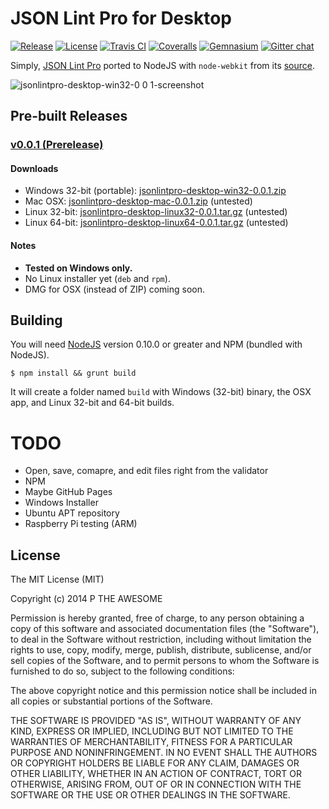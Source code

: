 # JSON Lint Pro for Desktop
[![Release](http://img.shields.io/github/release/DaAwesomeP/jsonlintpro-desktop.svg?style=flat)](https://github.com/DaAwesomeP/jsonlintpro-desktop/releases)
 [![License](http://img.shields.io/badge/license-MIT-red.svg?style=flat)](https://github.com/DaAwesomeP/jsonlintpro-desktop/blob/master/LICENSE)
 [![Travis CI](http://img.shields.io/travis/DaAwesomeP/jsonlintpro-desktop.svg?style=flat)](https://travis-ci.org/DaAwesomeP/jsonlintpro-desktop)
 [![Coveralls](https://img.shields.io/coveralls/DaAwesomeP/jsonlintpro-desktop.svg?style=flat)](https://coveralls.io/r/DaAwesomeP/jsonlintpro-desktop)
 [![Gemnasium](http://img.shields.io/gemnasium/DaAwesomeP/jsonlintpro-desktop.svg?style=flat)](https://gemnasium.com/DaAwesomeP/jsonlintpro-desktop)
 [![Gitter chat](https://badges.gitter.im/DaAwesomeP/jsonlintpro-desktop.png)](https://gitter.im/DaAwesomeP/jsonlintpro-desktop)


Simply, [JSON Lint Pro](http://pro.jsonlint.com/) ported to NodeJS with `node-webkit` from its [source](https://github.com/arc90/jsonlintpro).

![jsonlintpro-desktop-win32-0 0 1-screenshot](https://cloud.githubusercontent.com/assets/4472083/3122936/6248ca1e-e76d-11e3-8cfa-515350a91f50.PNG)

## Pre-built Releases

### [v0.0.1 (Prerelease)](https://github.com/DaAwesomeP/jsonlintpro-desktop/releases/tag/v0.0.1)
#### Downloads

 - Windows 32-bit (portable): [jsonlintpro-desktop-win32-0.0.1.zip](https://github.com/DaAwesomeP/jsonlintpro-desktop/releases/download/v0.0.1/jsonlintpro-desktop-win32-0.0.1.zip)
 - Mac OSX: [jsonlintpro-desktop-mac-0.0.1.zip](https://github.com/DaAwesomeP/jsonlintpro-desktop/releases/download/v0.0.1/jsonlintpro-desktop-mac-0.0.1.zip) (untested)
 - Linux 32-bit: [jsonlintpro-desktop-linux32-0.0.1.tar.gz](https://github.com/DaAwesomeP/jsonlintpro-desktop/releases/download/v0.0.1/jsonlintpro-desktop-linux32-0.0.1.tar.gz) (untested)
 - Linux 64-bit: [jsonlintpro-desktop-linux64-0.0.1.tar.gz](https://github.com/DaAwesomeP/jsonlintpro-desktop/releases/download/v0.0.1/jsonlintpro-desktop-linux64-0.0.1.tar.gz) (untested)

#### Notes
 - **Tested on Windows only.**
 - No Linux installer yet (`deb` and `rpm`).
 - DMG for OSX (instead of ZIP) coming soon.

## Building
You will need [NodeJS](http://nodejs.org/download/) version 0.10.0 or greater and NPM (bundled with NodeJS).
```shell
$ npm install && grunt build
```
It will create a folder named `build` with Windows (32-bit) binary, the OSX app, and Linux 32-bit and 64-bit builds.

# TODO

 - Open, save, comapre, and edit files right from the validator
 - NPM
 - Maybe GitHub Pages
 - Windows Installer
 - Ubuntu APT repository
 - Raspberry Pi testing (ARM)

## License

The MIT License (MIT)

Copyright (c) 2014 P THE AWESOME

Permission is hereby granted, free of charge, to any person obtaining a copy
of this software and associated documentation files (the "Software"), to deal
in the Software without restriction, including without limitation the rights
to use, copy, modify, merge, publish, distribute, sublicense, and/or sell
copies of the Software, and to permit persons to whom the Software is
furnished to do so, subject to the following conditions:

The above copyright notice and this permission notice shall be included in all
copies or substantial portions of the Software.

THE SOFTWARE IS PROVIDED "AS IS", WITHOUT WARRANTY OF ANY KIND, EXPRESS OR
IMPLIED, INCLUDING BUT NOT LIMITED TO THE WARRANTIES OF MERCHANTABILITY,
FITNESS FOR A PARTICULAR PURPOSE AND NONINFRINGEMENT. IN NO EVENT SHALL THE
AUTHORS OR COPYRIGHT HOLDERS BE LIABLE FOR ANY CLAIM, DAMAGES OR OTHER
LIABILITY, WHETHER IN AN ACTION OF CONTRACT, TORT OR OTHERWISE, ARISING FROM,
OUT OF OR IN CONNECTION WITH THE SOFTWARE OR THE USE OR OTHER DEALINGS IN THE
SOFTWARE.
